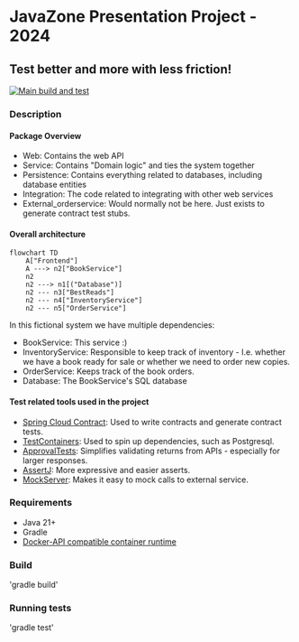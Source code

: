 # JavaZone Presentation Project - 2024

## Test better and more with less friction!

[![Main build and test](https://github.com/atomfinger/JavaZone-2024/actions/workflows/gradle.yml/badge.svg)](https://github.com/atomfinger/JavaZone-2024/actions/workflows/gradle.yml)

### Description

#### Package Overview

- Web: Contains the web API
- Service: Contains "Domain logic" and ties the system together
- Persistence: Contains everything related to databases, including database entities
- Integration: The code related to integrating with other web services
- External_orderservice: Would normally not be here. Just exists to generate contract test stubs.

#### Overall architecture

```mermaid
flowchart TD
    A["Frontend"]
	A ---> n2["BookService"]
	n2
	n2 ---> n1[("Database")]
	n2 --- n3["BestReads"]
	n2 --- n4["InventoryService"]
	n2 --- n5["OrderService"]
```

In this fictional system we have multiple dependencies:

- BookService: This service :)
- InventoryService: Responsible to keep track of inventory - I.e. whether we have a book ready for sale or whether we need to order new copies.
- OrderService: Keeps track of the book orders.
- Database: The BookService's SQL database

#### Test related tools used in the project

- [Spring Cloud Contract](https://spring.io/projects/spring-cloud-contract): Used to write contracts and generate
  contract tests.
- [TestContainers](https://testcontainers.com/): Used to spin up dependencies, such as Postgresql.
- [ApprovalTests](https://approvaltests.com/): Simplifies validating returns from APIs - especially for larger responses.
- [AssertJ](https://assertj.github.io/doc/): More expressive and easier asserts.
- [MockServer](https://mock-server.com/): Makes it easy to mock calls to external service.


### Requirements

- Java 21+
- Gradle
- [Docker-API compatible container runtime](https://java.testcontainers.org/supported_docker_environment/)

### Build

'gradle build'

### Running tests

'gradle test'
